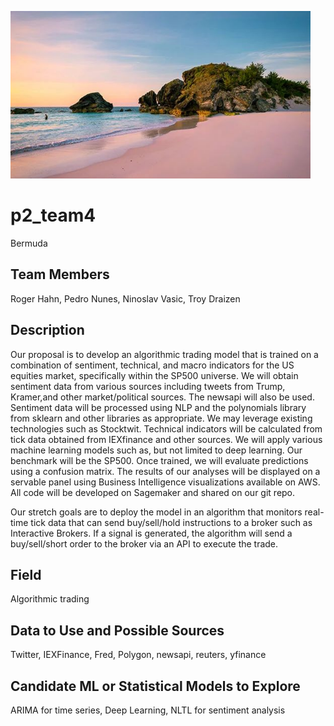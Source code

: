 
![image](bermuda.PNG)

# p2_team4
Bermuda 


## Team Members
Roger Hahn, Pedro Nunes, Ninoslav Vasic, Troy Draizen

## Description
Our proposal is to develop an algorithmic trading model that is trained on a combination of sentiment, technical, and macro indicators for the US equities market, specifically within the SP500 universe. We will obtain sentiment data from various sources including tweets from Trump, Kramer,and other market/political sources. The newsapi will also be used. Sentiment data will be processed using NLP and the polynomials library from sklearn and other libraries as appropriate. We may leverage existing technologies such as Stocktwit. Technical indicators will be calculated from tick data obtained from IEXfinance and other sources. We will apply various machine learning models such as, but not limited to deep learning. Our benchmark will be the SP500.  Once trained, we will evaluate predictions using a confusion matrix. The results of our analyses will be displayed on a servable panel using Business Intelligence visualizations available on AWS. All code will be developed on Sagemaker and shared on our git repo. 

Our stretch goals are to deploy the model in an algorithm that monitors real-time tick data that can send buy/sell/hold instructions to a broker such as Interactive Brokers. If a signal is generated, the algorithm will send a buy/sell/short order to the broker via an API to execute the trade.

## Field
Algorithmic trading

## Data to Use and Possible Sources
Twitter, IEXFinance, Fred, Polygon, newsapi, reuters, yfinance


## Candidate ML or Statistical Models to Explore

ARIMA for time series, Deep Learning, NLTL for sentiment analysis
